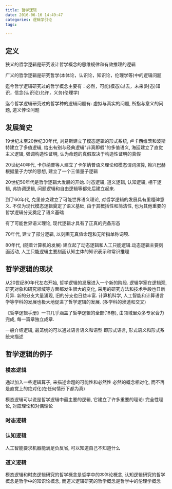 ```yaml
---
title: 哲学逻辑
date: 2016-06-16 14:49:47
categories: 逻辑学引论
tags:

---
```


## 定义
狭义的哲学逻辑是研究设计哲学概念的思维规律和有效推理的逻辑

广义的哲学逻辑是研究哲学(本体论，认识论，知识论，伦理学等)中的逻辑问题

迄今哲学逻辑研究过的哲学概念主要有：必然，可能(模态)过去，未来(时态)知识，信念(认识论)允许，义务(伦理学)

迄今哲学逻辑研究过的哲学种的逻辑问题有: 虚拟与真实的问题, 所指与意义的问题, 道义悖论问题

## 发展简史
19世纪末至20世纪30年代, 刘易斯建立了模态逻辑的形式系统, 卢卡西维茨和波斯特建立了多值逻辑, 给出有别与经典逻辑"非真即假"的多值语义, 海廷建立了直觉主义逻辑, 强调构造性证明, 认为命题的真假取决于构造性证明的真假

20世纪40年代, 卡尔纳普等人建立了卡尔纳普语义理论和模态谓词演算, 赖兴巴赫根据量子力学的思想, 建立了一个三值量子逻辑

20世纪50年代是哲学逻辑大发展的开始. 时态逻辑, 道义逻辑, 认知逻辑, 相干逻辑, 弗协调逻辑, 问题逻辑和自由逻辑等都先后建立起来.

到了60年代, 克里普克建立了可能世界语义理论, 对哲学逻辑的发展具有里程碑意义. 不仅为现代模态逻辑奠定了语义基础, 由于其概括性和简洁性, 也为其他重要的哲学逻辑分支奠定了语义基础

有了可能世界语义理论, 现代逻辑才具有了正真的完备形态

70年代, 建立了部分逻辑, 以刻画无真值命题和无所指单称词项.

80年代, (随着计算机的发展) 建立起了动态逻辑和人工只能逻辑.动态逻辑主要刻画活动, 人工只能逻辑主要刻画认知主体的知识表示和常识推理

## 哲学逻辑的现状
从20世纪80年代左右开始, 哲学逻辑的发展进入一个新的阶段. 逻辑学家在逻辑观, 研究对象和研究领域等方面都发生很大的变化, 采用的研究方法和技术手段也日新月异. 新的分支大量涌现, 旧的分支也日益丰富. 计算机科学, 人工智能和计算语言学等学科的发展也极大地促进了哲学逻辑的发展.
(多学科的渗透和交叉)

《哲学逻辑手册》一书几乎涵盖了哲学逻辑的全部(18卷), 由领域里众多专家合力完成, 每一篇章独立成章.

一般介绍逻辑, 最笼统的可以通过语言语义和语型
即形式语言, 形式语义和形式系统来描述

## 哲学逻辑的例子

### 模态逻辑
通过加入一些逻辑算子, 来描述命题的可能性和必然性
必然的概念相对化, 而不再是直觉上的绝对化(在任何情形下都为真)

模态逻辑可以说是哲学逻辑中最主要的逻辑, 它建立了许多重要的理论: 完全性理论, 对应理论和对偶理论

### 时态逻辑

### 认知逻辑
人工智能要求机器能满足负反省, 可以知道自己不知道什么

### 道义逻辑

模态逻辑和时态逻辑研究的哲学概念是哲学中的本体论概念, 认知逻辑研究的哲学概念是哲学中的知识论概念, 而道义逻辑研究的哲学概念是哲学中的伦理学概念

